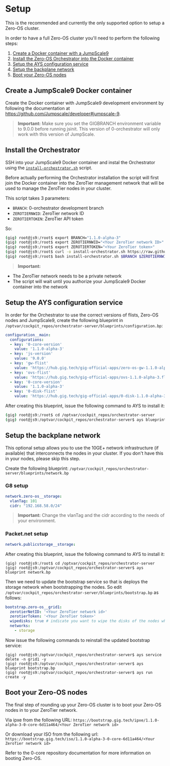 # Setup

This is the recommended and currently the only supported option to setup a Zero-OS cluster.

In order to have a full Zero-OS cluster you'll need to perform the following steps:
1. [Create a Docker container with a JumpScale9](#create-a-jumpscale9-docker-container)
2. [Install the Zero-OS Orchestrator into the Docker container](#install-the-orchestrator)
3. [Setup the AYS configuration service](#setup-the-ays-configuration-service)
4. [Setup the backplane network](#setup-the-backplane-network)
5. [Boot your Zero-OS nodes](#boot-your-zero-os-nodes)

## Create a JumpScale9 Docker container

Create the Docker container with JumpScale9 development environment by following the documentation at https://github.com/Jumpscale/developer#jumpscale-9.
> **Important:** Make sure you set the GIGBRANCH environment variable to 9.0.0 before running jsinit. This version of 0-orchestrator will only work with this version of JumpScale.

## Install the Orchestrator

SSH into your JumpScale9 Docker container and instal the Orchestrator using the [`install-orchestrator.sh`](../../scripts/install-orchestrator.sh) script.

Before actually performing the Orchestrator installation the script will first join the Docker container into the ZeroTier management network that will be used to manage the ZeroTier nodes in your cluster.

This script takes 3 parameters:
- `BRANCH`: 0-orchestrator development branch
- `ZEROTIERNWID`: ZeroTier network ID
- `ZEROTIERTOKEN`: ZeroTier API token

So:
```bash
(gig) root@js9:/root$ export BRANCH="1.1.0-alpha-3"
(gig) root@js9:/root$ export ZEROTIERNWID="<Your ZeroTier network ID>"
(gig) root@js9:/root$ export ZEROTIERTOKEN="<Your ZeroTier token>"
(gig) root@js9:/root$ curl -o install-orchestrator.sh https://raw.githubusercontent.com/zero-os/0-orchestrator/${BRANCH}/scripts/install-orchestrator.sh
(gig) root@js9:/root$ bash install-orchestrator.sh $BRANCH $ZEROTIERNWID $ZEROTIERTOKEN
```
> **Important:**
- The ZeroTier network needs to be a private network
- The script will wait until you authorize your JumpScale9 Docker container into the network


## Setup the AYS configuration service
In order for the Orchestrator to use the correct versions of flists, Zero-OS nodes and JumpScale9, create the following blueprint in `/optvar/cockpit_repos/orchestrator-server/blueprints/configuration.bp`:

```yaml
configuration__main:
  configurations:
  - key: '0-core-version'
    value: '1.1.0-alpha-3'
  - key: 'js-version'
    value: '9.0.0'
  - key: 'gw-flist'
    value: 'https://hub.gig.tech/gig-official-apps/zero-os-gw-1.1.0-alpha-3.flist'
  - key: 'ovs-flist'
    value: 'https://hub.gig.tech/gig-official-apps/ovs-1.1.0-alpha-3.flist'
  - key: '0-core-version'
    value: '1.1.0-alpha-3'
  - key: '0-disk-flist'
    value: 'https://hub.gig.tech/gig-official-apps/0-disk-1.1.0-alpha-3.flist'
```

After creating this blueprint, issue the following command to AYS to install it:
```bash
(gig) root@js9:/root$ cd /optvar/cockpit_repos/orchestrator-server
(gig) root@js9:/optvar/cockpit_repos/orchestrator-server$ ays blueprint configuration.bp
```

## Setup the backplane network
This optional setup allows you to use the 10GE+ network infrastructure (if available) that interconnects the nodes in your cluster. If you don't have this in your nodes, please skip this step.

Create the following blueprint: `/optvar/cockpit_repos/orchestrator-server/blueprints/network.bp`
### G8 setup
```yaml
network.zero-os__storage:
  vlanTag: 101
  cidr: "192.168.58.0/24"
```
> **Important:** Change the vlanTag and the cidr according to the needs of your environment.

### Packet.net setup

```yaml
network.publicstorage__storage:
```

After creating this blueprint, issue the following command to AYS to install it:
```
(gig) root@js9:/root$ cd /optvar/cockpit_repos/orchestrator-server
(gig) root@js9:/optvar/cockpit_repos/orchestrator-server$ ays blueprint network.bp
```

Then we need to update the bootstrap service so that is deploys the storage network when bootstrapping the nodes. So edit `/optvar/cockpit_repos/orchestrator-server/blueprints/bootstrap.bp` as follows:
```yaml
bootstrap.zero-os__grid1:
  zerotierNetID: '<Your ZeroTier network id>'
  zerotierToken: '<Your ZeroTier token>'
  wipedisks: true # indicate you want to wipe the disks of the nodes when adding them
  networks:
    - storage
```
Now issue the following commands to reinstall the updated bootstrap service:
```shell
(gig) root@js9:/optvar/cockpit_repos/orchestrator-server$ ays service delete -n grid1 -y
(gig) root@js9:/optvar/cockpit_repos/orchestrator-server$ ays blueprint bootstrap.bp
(gig) root@js9:/optvar/cockpit_repos/orchestrator-server$ ays run create -y
```

## Boot your Zero-OS nodes
The final step of rounding up your Zero-OS cluster is to boot your Zero-OS nodes in to your ZeroTier network.

Via ipxe from the following URL: `https://bootstrap.gig.tech/ipxe/1.1.0-alpha-3-0-core-6d11a464/<Your ZeroTier network id>`

Or download your ISO from the following url: `https://bootstrap.gig.tech/iso/1.1.0-alpha-3-0-core-6d11a464/<Your ZeroTier network id>`

Refer to the 0-core repository documentation for more information on booting Zero-OS.
